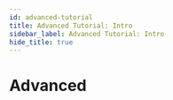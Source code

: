 ```yaml
---
id: advanced-tutorial
title: Advanced Tutorial: Intro
sidebar_label: Advanced Tutorial: Intro
hide_title: true
---
```


# Advanced
